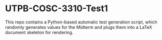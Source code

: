 # UTPB-COSC-3310-Test1
This repo contains a Python-based automatic test generation script, which randomly generates values for the Midterm and plugs them into a LaTeX document skeleton for rendering.
